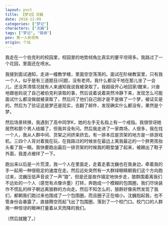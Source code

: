 ```yaml
---
layout: post
title: 【梦记】沈巍
date: 2018-12-09
categories: ["梦记"]
characters: ["沈巍"]
tags: ["梦记", "镇魂"]
pov: 第一人称视角
origin: 个站
---
```


我走在一个伯克利的校园里，校园里的地势倾角比真实的要平坦得多。我路过了一个花园，里面还在喷水。

我接到面试通知，走进一幢教学楼，里面空空荡荡的。面试在阶梯教室里，只有我一个人，似乎是有三道题目/问题，没有老师。我什么都没干地在那儿坐了一会儿，还没弄清情况就有人来通知我说我被录取了。我超级开心地回家/醒来，兴奋地跟爸妈说了自己被伯克利录取的事，然后说着说着突然冷静下来，发现怎么可能面试什么都没做就被录取了，然后问了他们自己刚才是不是做了一个梦，被证实是的。然后为了验证这是梦还是现实，去翻了邮件，发现确实什么都没有，果然是个梦。

然后场景转换，我遇到了高中同学K，她的左手无名指上有一个戒指。我很惊讶她居然和那个男人结婚了，但我并没有问。然后我走进了一家商场，人很多，我在找一个人，我从人群中间、货架之间挤来挤去。有一排本应是货架的地方是一排游戏机，三四个人背对着我在玩，在我路过的时候坐在最边上离我最近的一个胖男孩抬头看了我一眼。我快要跑出最后一排货架的时候我的鞋垫皱了起来，被踢出了鞋子外面，我差点被绊了一下。

跑出来以后是一片荒漠，我一个人在里面走，走着走着沈巍也在我身边，牵着我的手一起用一种很稳定的速度在走。然后远处突然有一大群绿眼睛朝我们这个方向跑过来，沈巍压低声音说了一声“狼”，但是还是故作镇定地快步走，狼群围着离我们不远处的一个人（感觉有点像许墨）打转，奔跑成一个模糊的包围圈，我们尽快装作不慌乱的样子朝远离狼群的方向走。然后不知怎么的，狼群好像突然发现了我们，都朝我们跑过来也围成了一个包围圈，而且圈子正在缩小。沈巍抱起我，也不管身份会暴露了，直接腾空而起飞出了包围圈，落到了一个校门口。校门口的人群用一种惊讶的眼神打量着从天而降的我们。

（然后就醒了。）